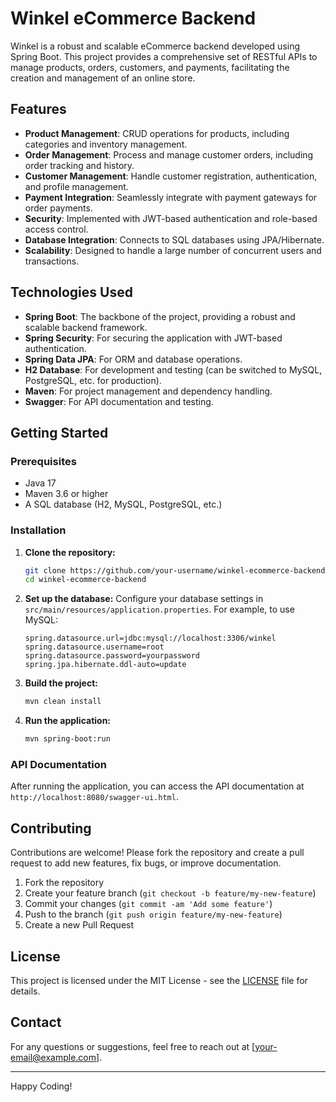 # Winkel eCommerce Backend

Winkel is a robust and scalable eCommerce backend developed using Spring Boot. This project provides a comprehensive set of RESTful APIs to manage products, orders, customers, and payments, facilitating the creation and management of an online store.

## Features

- **Product Management**: CRUD operations for products, including categories and inventory management.
- **Order Management**: Process and manage customer orders, including order tracking and history.
- **Customer Management**: Handle customer registration, authentication, and profile management.
- **Payment Integration**: Seamlessly integrate with payment gateways for order payments.
- **Security**: Implemented with JWT-based authentication and role-based access control.
- **Database Integration**: Connects to SQL databases using JPA/Hibernate.
- **Scalability**: Designed to handle a large number of concurrent users and transactions.

## Technologies Used

- **Spring Boot**: The backbone of the project, providing a robust and scalable backend framework.
- **Spring Security**: For securing the application with JWT-based authentication.
- **Spring Data JPA**: For ORM and database operations.
- **H2 Database**: For development and testing (can be switched to MySQL, PostgreSQL, etc. for production).
- **Maven**: For project management and dependency handling.
- **Swagger**: For API documentation and testing.

## Getting Started

### Prerequisites

- Java 17 
- Maven 3.6 or higher
- A SQL database (H2, MySQL, PostgreSQL, etc.)

### Installation

1. **Clone the repository:**
    ```bash
    git clone https://github.com/your-username/winkel-ecommerce-backend.git
    cd winkel-ecommerce-backend
    ```

2. **Set up the database:**
   Configure your database settings in `src/main/resources/application.properties`. For example, to use MySQL:
    ```properties
    spring.datasource.url=jdbc:mysql://localhost:3306/winkel
    spring.datasource.username=root
    spring.datasource.password=yourpassword
    spring.jpa.hibernate.ddl-auto=update
    ```

3. **Build the project:**
    ```bash
    mvn clean install
    ```

4. **Run the application:**
    ```bash
    mvn spring-boot:run
    ```

### API Documentation

After running the application, you can access the API documentation at `http://localhost:8080/swagger-ui.html`.

## Contributing

Contributions are welcome! Please fork the repository and create a pull request to add new features, fix bugs, or improve documentation.

1. Fork the repository
2. Create your feature branch (`git checkout -b feature/my-new-feature`)
3. Commit your changes (`git commit -am 'Add some feature'`)
4. Push to the branch (`git push origin feature/my-new-feature`)
5. Create a new Pull Request

## License

This project is licensed under the MIT License - see the [LICENSE](LICENSE) file for details.

## Contact

For any questions or suggestions, feel free to reach out at [your-email@example.com].

---

Happy Coding!
